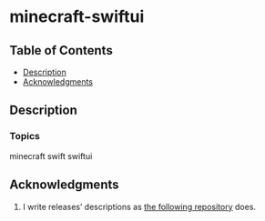 # minecraft-swiftui


## Table of Contents


- [Description](#description)
- [Acknowledgments](#acknowledgments)

## Description


### Topics
minecraft swift swiftui

## Acknowledgments
1. I write releases’ descriptions as [the following repository](https://github.com/denoland/saaskit/tree/v0.7.0) does.
